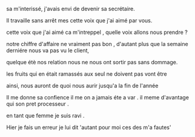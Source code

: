 
sa m'interissé, j'avais envi de devenir sa secrétaire.

Il travaille sans arrêt mes cette voix que j'ai aimé par vous.

cette voix que j'ai aimé ca m'intreppel , quelle voix allons nous prendre ?

notre chiffre d'affaire ne vraiment pas bon , d'autant plus que la semaine derniére nous va pas vu le client,

quelque étè nos relation nous ne nous ont sortir pas sans dommage.

les fruits qui en était ramassés aux seul ne doivent pas vont être

ainsi, nous auront de quoi nous aurir jusqu'a la fin de l'année

Il me donne sa confience il me on a jamais éte a var . il meme d'avantage qui son pret processeur .

en tant que femme je suis ravi .

Hier je fais un erreur je lui dit 'autant pour moi ces des m'a fautes'   